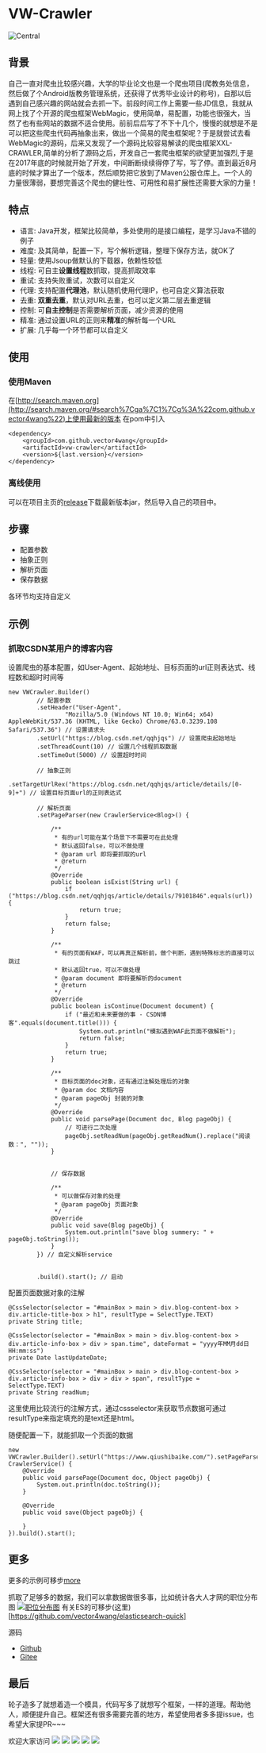 # VW-Crawler

![Central](https://img.shields.io/maven-central/v/com.github.vector4wang/vw-crawler.svg)

## 背景
自己一直对爬虫比较感兴趣，大学的毕业论文也是一个爬虫项目(爬教务处信息，然后做了个Android版教务管理系统，还获得了优秀毕业设计的称号)，自那以后遇到自己感兴趣的网站就会去抓一下。前段时间工作上需要一些JD信息，我就从网上找了个开源的爬虫框架WebMagic，使用简单，易配置，功能也很强大，当然了也有些网站的数据不适合使用。前前后后写了不下十几个，慢慢的就想是不是可以把这些爬虫代码再抽象出来，做出一个简易的爬虫框架呢？于是就尝试去看WebMagic的源码，后来又发现了一个源码比较容易解读的爬虫框架XXL-CRAWLER,简单的分析了源码之后，开发自己一套爬虫框架的欲望更加强烈,于是在2017年底的时候就开始了开发，中间断断续续得停了写，写了停。直到最近8月底的时候才算出了一个版本，然后顺势把它放到了Maven公服仓库上。一个人的力量很薄弱，要想完善这个爬虫的健壮性、可用性和易扩展性还需要大家的力量！


## 特点

- 语言: Java开发，框架比较简单，多处使用的是接口编程，是学习Java不错的例子
- 难度: 及其简单，配置一下，写个解析逻辑，整理下保存方法，就OK了
- 轻量: 使用Jsoup做默认的下载器，依赖性较低
- 线程: 可自主**设置线程**数抓取，提高抓取效率
- 重试: 支持失败重试，次数可以自定义
- 代理: 支持配置**代理池**，默认随机使用代理IP，也可自定义算法获取
- 去重: **双重去重**，默认对URL去重，也可以定义第二层去重逻辑
- 控制: 可**自主控制**是否需要解析页面，减少资源的使用
- 精准: 通过设置URL的正则来**精准**的解析每一个URL
- 扩展: 几乎每一个环节都可以自定义


## 使用

### 使用Maven

在[http://search.maven.org](http://search.maven.org/#search%7Cga%7C1%7Cg%3A%22com.github.vector4wang%22)上使用最新的版本
在pom中引入
```
<dependency>
    <groupId>com.github.vector4wang</groupId>
    <artifactId>vw-crawler</artifactId>
    <version>${last.version}</version>
</dependency>
```

### 离线使用
可以在项目主页的[release](https://github.com/vector4wang/vw-crawler/releases)下载最新版本jar，然后导入自己的项目中。

## 步骤
- 配置参数
- 抽象正则
- 解析页面
- 保存数据

各环节均支持自定义

## 示例

### 抓取CSDN某用户的博客内容

设置爬虫的基本配置，如User-Agent、起始地址、目标页面的url正则表达式、线程数和超时时间等
```
new VWCrawler.Builder()
		// 配置参数
		.setHeader("User-Agent",
				"Mozilla/5.0 (Windows NT 10.0; Win64; x64) AppleWebKit/537.36 (KHTML, like Gecko) Chrome/63.0.3239.108 Safari/537.36") // 设置请求头
		.setUrl("https://blog.csdn.net/qqhjqs") // 设置爬虫起始地址
		.setThreadCount(10) // 设置几个线程抓取数据
		.setTimeOut(5000) // 设置超时时间

		// 抽象正则
		.setTargetUrlRex("https://blog.csdn.net/qqhjqs/article/details/[0-9]+") // 设置目标页面url的正则表达式

		// 解析页面
		.setPageParser(new CrawlerService<Blog>() {

			/**
			 * 有的url可能在某个场景下不需要可在此处理
			 * 默认返回false，可以不做处理
			 * @param url 即将要抓取的url
			 * @return
			 */
			@Override
			public boolean isExist(String url) {
				if ("https://blog.csdn.net/qqhjqs/article/details/79101846".equals(url)) {
					return true;
				}
				return false;
			}

			/**
			 * 有的页面有WAF，可以再真正解析前，做个判断，遇到特殊标志的直接可以跳过
			 * 默认返回true，可以不做处理
			 * @param document 即将要解析的document
			 * @return
			 */
			@Override
			public boolean isContinue(Document document) {
				if ("最近和未来要做的事 - CSDN博客".equals(document.title())) {
					System.out.println("模拟遇到WAF此页面不做解析");
					return false;
				}
				return true;
			}

			/**
			 * 目标页面的doc对象，还有通过注解处理后的对象
			 * @param doc 文档内容
			 * @param pageObj 封装的对象
			 */
			@Override
			public void parsePage(Document doc, Blog pageObj) {
				// 可进行二次处理
				pageObj.setReadNum(pageObj.getReadNum().replace("阅读数：", ""));
			}


			// 保存数据

			/**
			 * 可以做保存对象的处理
			 * @param pageObj 页面对象
			 */
			@Override
			public void save(Blog pageObj) {
				System.out.println("save blog summery: " + pageObj.toString());
			}
		}) // 自定义解析service


		.build().start(); // 启动
```

配置页面数据对象的注解
```
@CssSelector(selector = "#mainBox > main > div.blog-content-box > div.article-title-box > h1", resultType = SelectType.TEXT)
private String title;

@CssSelector(selector = "#mainBox > main > div.blog-content-box > div.article-info-box > div > span.time", dateFormat = "yyyy年MM月dd日 HH:mm:ss")
private Date lastUpdateDate;

@CssSelector(selector = "#mainBox > main > div.blog-content-box > div.article-info-box > div > div > span", resultType = SelectType.TEXT)
private String readNum;
```
这里使用比较流行的注解方式，通过cssselector来获取节点数据可通过resultType来指定填充的是text还是html。

随便配置一下，就能抓取一个页面的数据
```
new VWCrawler.Builder().setUrl("https://www.qiushibaike.com/").setPageParser(new CrawlerService() {
	@Override
	public void parsePage(Document doc, Object pageObj) {
		System.out.println(doc.toString());
	}

	@Override
	public void save(Object pageObj) {

	}
}).build().start();
```
## 更多
更多的示例可移步[more](https://github.com/vector4wang/vw-crawler/tree/master/src/test/java)


抓取了足够多的数据，我们可以拿数据做很多事，比如统计各大人才网的职位分布图
[![职位分布图](https://i.loli.net/2018/04/03/5ac333ab0021a.png)](https://i.loli.net/2018/04/03/5ac333ab0021a.png)
有关ES的可移步(这里)[https://github.com/vector4wang/elasticsearch-quick]

源码
- [Github](https://github.com/vector4wang/vw-crawler)
- [Gitee](https://gitee.com/backwxc/vw-crawler)

## 最后
轮子造多了就想着造一个模具，代码写多了就想写个框架，一样的道理。帮助他人，顺便提升自己。框架还有很多需要完善的地方，希望使用者多多提issue，也希望大家提PR~~~

欢迎大家访问
[![](https://img.shields.io/badge/CSDN-@%E7%88%86%E7%B1%B3%E8%8A%B1%E6%9C%BA%E6%9E%AA%E6%89%8B-red.svg)](http://blog.csdn.net/qqhjqs?viewmode=list)
[![](https://img.shields.io/badge/BLOG-@%E5%86%AC%E4%B8%8E%E6%99%A8-lightgrey.svg)](http://blog.wangxc.club)
[![](https://img.shields.io/badge/%E7%AE%80-@%E5%86%AC%E4%B8%8E%E6%99%A8-E9705E.svg)](https://www.jianshu.com/u/223a1314e818)
[![](https://img.shields.io/badge/Github-@vector4wang-25292E.svg)](https://github.com/vector4wang)
[![](https://img.shields.io/badge/%E7%A0%81%E4%BA%91-@BMHJQS-C5212A.svg)](https://gitee.com/backwxc)
